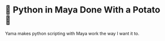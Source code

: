 
🥔 Python in Maya Done With a Potato 🥔
=====================================

Yama makes python scripting with Maya work the way I want it to.

